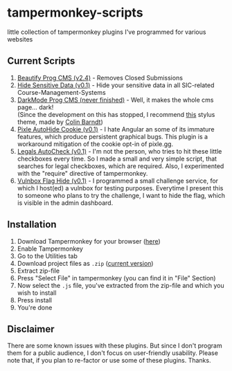 # tampermonkey-scripts
little collection of tampermonkey plugins I've programmed for various websites

## Current Scripts

1. [Beautify Prog CMS (v2.4)](https://github.com/david-prv/prog-cms-tmpmky-scripts/blob/main/beautify_prog_cms.user.js) - Removes Closed Submissions
2. [Hide Sensitive Data (v0.1)](https://github.com/david-prv/prog-cms-tmpmky-scripts/blob/main/hide_sensitive_data.user.js) - Hide your sensitive data in all SIC-related Course-Management-Systems
3. [DarkMode Prog CMS (never finished)](https://github.com/david-prv/prog-cms-tmpmky-scripts/blob/main/darkmode_prog_cms.user.js) - Well, it makes the whole cms page... dark!  
(Since the development on this has stopped, I recommend [this](https://github.com/ColinTimBarndt/stylus_cms-sic-saarland-theme) stylus theme, made by [Colin Barndt](https://github.com/ColinTimBarndt))
4. [Pixle AutoHide Cookie (v0.1)](https://github.com/david-prv/tampermonkey-scripts/blob/main/pixle_hide_cookie.user.js) - I hate Angular an some of its immature features, which produce persistent graphical bugs. This plugin is a workaround mitigation of the cookie opt-in of pixle.gg.
5. [Legals AutoCheck (v0.1)](https://github.com/david-prv/tampermonkey-scripts/blob/main/legals_auto_check.user.js) - I'm not the person, who tries to hit these little checkboxes every time. So I made a small and very simple script, that searches for legal checkboxes, which are required. Also, I experimented with the "require" directive of tampermonkey.
6. [Vulnbox Flag Hide (v0.1)](https://github.com/david-prv/tampermonkey-scripts/blob/main/vulnbox_flag_hide.user.js) - I programmed a small challenge service, for which I host(ed) a vulnbox for testing purposes. Everytime I present this to someone who plans to try the challenge, I want to hide the flag, which is visible in the admin dashboard. 

## Installation

1. Download Tampermonkey for your browser ([here](https://www.tampermonkey.net))
2. Enable Tampermonkey
3. Go to the Utilities tab
4. Download project files as ``.zip`` ([current version](https://github.com/david-prv/prog-cms-tmpmky-scripts/archive/refs/heads/main.zip))
5. Extract zip-file
6. Press "Select File" in tampermonkey (you can find it in "File" Section)
7. Now select the ``.js`` file, you've extracted from the zip-file and which you wish to install
8. Press install
9. You're done

## Disclaimer

There are some known issues with these plugins. But since I don't program them for a public audience, I don't focus on user-friendly usability. Please note that, if you plan to re-factor or use some of these plugins. Thanks.
